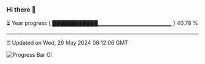 ### Hi there 👋

⏳ Year progress { ████████████▁▁▁▁▁▁▁▁▁▁▁▁▁▁▁▁▁▁ } 40.78 %

---

⏰ Updated on Wed, 29 May 2024 06:12:06 GMT

![Progress Bar CI](https://github.com/Shyam-Makwana/GitHub-Actions-Demo/workflows/Progress%20Bar%20CI/badge.svg)
